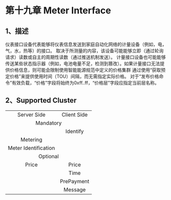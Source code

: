 # 第十九章 Meter Interface

## 1、描述

​	  仪表接口设备代表能够将仪表信息发送到家庭自动化网络的计量设备（例如，电，气，水，热等）的接口。 取决于所测量的内容，该设备可能能够立即（通过轮询请求）读数或自主的周期性读数（通过推送机制发送）。 计量接口设备也可能能够传送某些状态指示器（例如，电池电量不足，检测到篡改）。如果计量接口无法提供价格信息，则可能会限制使用智能能源规范中定义的价格集群 通过使用“获取预定价格”来提供使用时间（TOU）间隔，而无需指定实际价格。 对于“发布价格命令”有效负载，“价格”字段将始终为0xff..ff，“价格层”字段应指定当前层名称。

## 2、Supported Cluster
<table>
   <tr align="center">
   	<td>Server Side</td>
    <td>Client Side</td>
   </tr>
   <tr align="center">
   	<td colspan="2">Mandatory</td>
   </tr>
   <tr align="center">
    <td></td>
    <td>Identify</td>
   </tr>
   <tr align="center">
    <td>Metering</td>
    <td></td>
   </tr>
   <tr align="center">
    <td>Meter Identification</td>
    <td></td>
   </tr>
   <tr align="center">
   	<td colspan="2">Optional</td>
   </tr>
   <tr align="center"> 
       <td>Price</td>
       <td>Price</td>
   </tr>
   <tr align="center"> 
       <td></td>
       <td>Time</td>
   </tr>  
   <tr align="center"> 
       <td></td>
       <td>PrePayment</td>
   </tr>  
   <tr align="center"> 
       <td></td>
       <td>Message</td>
   </tr>
</table>
